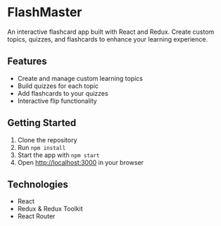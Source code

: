 # FlashMaster

An interactive flashcard app built with React and Redux. Create custom topics, quizzes, and flashcards to enhance your learning experience.

## Features

- Create and manage custom learning topics
- Build quizzes for each topic
- Add flashcards to your quizzes
- Interactive flip functionality

## Getting Started

1. Clone the repository
2. Run `npm install`
3. Start the app with `npm start`
4. Open [http://localhost:3000](http://localhost:3000) in your browser

## Technologies

- React
- Redux & Redux Toolkit
- React Router

